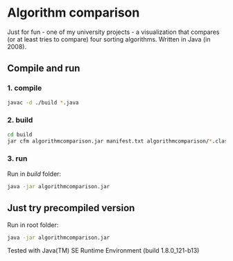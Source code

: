 # Algorithm comparison

Just for fun - one of my university projects - a visualization that compares (or at least tries to compare) four sorting algorithms. Written in Java (in 2008).

## Compile and run

### 1. compile
```bash
javac -d ./build *.java
```

### 2. build
```bash
cd build
jar cfm algorithmcomparison.jar manifest.txt algorithmcomparison/*.class
```

### 3. run

Run in *build* folder:
```bash
java -jar algorithmcomparison.jar
```

## Just try precompiled version

Run in root folder:
```bash
java -jar algorithmcomparison.jar
```

Tested with Java(TM) SE Runtime Environment (build 1.8.0_121-b13)
